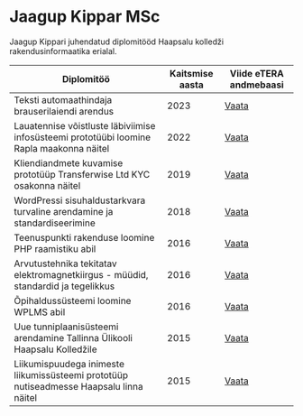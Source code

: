 # Jaagup Kippar MSc

Jaagup Kippari juhendatud diplomitööd Haapsalu kolledži rakendusinformaatika erialal.

| Diplomitöö                                                                               | Kaitsmise aasta | Viide eTERA andmebaasi                         |
| ---------------------------------------------------------------------------------------- | --------------- | ---------------------------------------------- |
| Teksti automaathindaja brauserilaiendi arendus                                           | 2023            | [Vaata](https://www.etera.ee/zoom/200379/view) |
| Lauatennise võistluste läbiviimise infosüsteemi prototüübi loomine Rapla maakonna näitel | 2022            | [Vaata](https://www.etera.ee/zoom/198673/view) |
| Kliendiandmete kuvamise prototüüp Transferwise Ltd KYC osakonna näitel                   | 2019            | [Vaata](https://www.etera.ee/zoom/61611/view)  |
| WordPressi sisuhaldustarkvara turvaline arendamine ja standardiseerimine                 | 2018            | [Vaata](https://www.etera.ee/zoom/48842/view)  |
| Teenuspunkti rakenduse loomine PHP raamistiku abil                                       | 2016            | [Vaata](https://www.etera.ee/zoom/32436/view)  |
| Arvutustehnika tekitatav elektromagnetkiirgus - müüdid, standardid ja tegelikkus         | 2016            | [Vaata](https://www.etera.ee/zoom/32435/view)  |
| Õpihaldussüsteemi loomine WPLMS abil                                                     | 2016            | [Vaata](https://www.etera.ee/zoom/32457/view)  |
| Uue tunniplaanisüsteemi arendamine Tallinna Ülikooli Haapsalu Kolledžile                 | 2015            | [Vaata](https://www.etera.ee/zoom/4375/view)   |
| Liikumispuudega inimeste liikumissüsteemi prototüüp nutiseadmesse Haapsalu linna näitel  | 2015            | [Vaata](https://www.etera.ee/zoom/4186/view)   |
